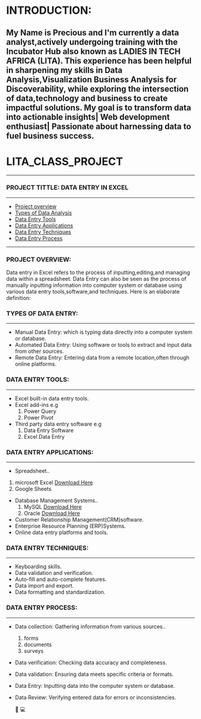 # INTRODUCTION:
My Name is Precious and I'm currently a data analyst,actively undergoing training with the Incubator Hub also known 
as LADIES IN TECH AFRICA (LITA). This experience has been helpful in sharpening my skills in Data Analysis,Visualization
Business Analysis for Discoverability, while exploring the intersection of data,technology and business to create impactful solutions.
My goal is to transform data into actionable insights| Web development enthusiast|
Passionate about harnessing data to fuel business success.
---
# LITA_CLASS_PROJECT
---
### PROJECT TITTLE: DATA ENTRY IN EXCEL
---
- [Project overview](#project-overview)
- [Types of Data Analysis](#types-of-data-analysis)
- [Data Entry Tools](#data-entry-tools)
- [Data Entry Applications](#data-entry-applications)
- [Data Entry Techniques](#data-entry-techniques)
- [Data Entry Process](#data-entry-process)
---
### PROJECT OVERVIEW:

Data entry in Excel refers to the process of inputting,editing,and managing data within a spreadsheet.
Data Entry can also be seen as the process of manually inputting information into computer system or
database using various data entry tools,software,and techniques.
Here is an elaborate definition:

### TYPES OF DATA ENTRY:
---
- Manual Data Entry: which is typing data directly into a computer system or database.
- Automated Data Entry: Using software or tools to extract and input data from other sources. 
- Remote Data Entry: Entering data from a remote location,often through online platforms.
  
### DATA ENTRY TOOLS:
---
- Excel built-in data entry tools.
- Excel add-ins e.g
  1. Power Query
  2. Power Pivot
- Third party data entry software e.g
  1. Data Entry Software
  2. Excel Data Entry

### DATA ENTRY APPLICATIONS:
---
- Spreadsheet..
1. microsoft Excel [Download Here](https://www.microsoft.com)
2. Google Sheets
- Database Management Systems..
  1. MySQL [Download Here](https://www.mysql.com)
  2. Oracle [Download Here](https://www.oracle.com)
- Customer Relationship Management(CRM)software.
- Enterprise Resource Planning (ERP)Systems.
- Online data entry platforms and tools.

### DATA ENTRY TECHNIQUES:
---
- Keyboarding skills.
- Data validation and verification.
- Auto-fill and auto-complete features.
- Data import and export.
- Data formatting and standardization.

### DATA ENTRY PROCESS:
---
- Data collection: Gathering information from various sources..
  1. forms
  2. documents
  3. surveys
- Data verification: Checking data accuracy and completeness.
- Data validation: Ensuring data meets specific criteria or formats.
- Data Entry: Inputting data into the computer system or database.
- Data Review: Verifying entered data for errors or inconsistencies.

  🥇
  💻
  

  

  

  



